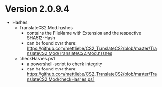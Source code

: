 # Version 2.0.9.4
- Hashes
    - TranslateCS2.Mod.hashes
        - contains the FileName with Extension and the respective SHA512-Hash
        - can be found over there: https://github.com/mettliebe/CS2_TranslateCS2/blob/master/TranslateCS2.Mod/TranslateCS2.Mod.hashes
    - checkHashes.ps1
        - a powershell-script to check integrity
        - can be found over there: https://github.com/mettliebe/CS2_TranslateCS2/blob/master/TranslateCS2.Mod/checkHashes.ps1
